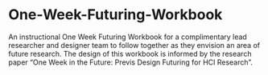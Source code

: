 # One-Week-Futuring-Workbook
An instructional One Week Futuring Workbook for a complimentary lead researcher and designer team to follow together as they envision an area of future research. The design of this workbook is informed by the research paper “One Week in the Future: Previs Design Futuring for HCI Research”.
